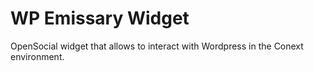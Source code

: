 WP Emissary Widget
==================

OpenSocial widget that allows to interact with Wordpress in the Conext environment.
